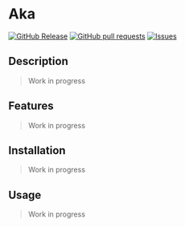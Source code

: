 # Aka
[![GitHub Release](https://img.shields.io/github/release/zjayers/aka.svg?style=flat)](https://github.com/zjayers/aka/releases)
[![GitHub pull requests](https://img.shields.io/github/issues-pr/zjayers/aka.svg?style=flat)](https://github.com/zjayers/aka/pulls)
[![Issues](https://img.shields.io/github/issues-raw/zjayers/aka.svg?maxAge=25000)](https://github.com/zjayers/aka/issues)

## Description

> Work in progress

## Features

> Work in progress

## Installation

> Work in progress

## Usage

> Work in progress
